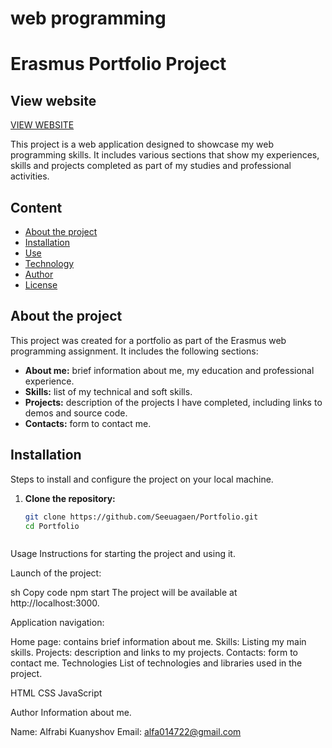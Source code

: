 # web programming
# Erasmus Portfolio Project
## View website
[VIEW WEBSITE](https://seeuagaen.github.io/Portfolio/lz_portf/)

This project is a web application designed to showcase my web programming skills. It includes various sections that show my experiences, skills and projects completed as part of my studies and professional activities.

## Content

- [About the project](#about-project)
- [Installation](#installation)
- [Use](#use)
- [Technology](#technology)
- [Author](#author)
- [License](#license)

## About the project

This project was created for a portfolio as part of the Erasmus web programming assignment. It includes the following sections:
- **About me:** brief information about me, my education and professional experience.
- **Skills:** list of my technical and soft skills.
- **Projects:** description of the projects I have completed, including links to demos and source code.
- **Contacts:** form to contact me.

##
## Installation

Steps to install and configure the project on your local machine.

1. **Clone the repository:**
    ```sh
    git clone https://github.com/Seeuagaen/Portfolio.git
    cd Portfolio



Usage
Instructions for starting the project and using it.

Launch of the project:

sh
Copy code
npm start
The project will be available at http://localhost:3000.

Application navigation:

Home page: contains brief information about me.
Skills: Listing my main skills.
Projects: description and links to my projects.
Contacts: form to contact me.
Technologies
List of technologies and libraries used in the project.

HTML
CSS
JavaScript

Author
Information about me.

Name: Alfrabi Kuanyshov
Email: alfa014722@gmail.com
